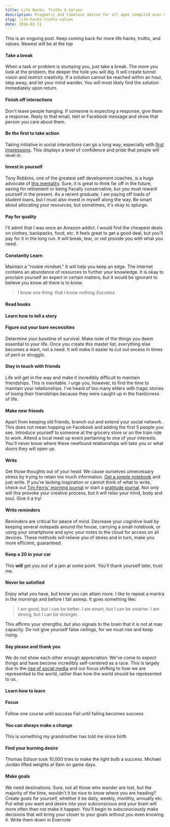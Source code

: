 ```yaml
---
title: Life Hacks, Truths & Values
description: Pragmatic and timeless advice for all ages compiled over my short lifetime
slug: life-hacks-truths-values
date: 2016-02-11
---
```


<div class="alert alert-warning">
  <p>This is an ongoing post. Keep coming back for more life hacks, truths, and values. Newest will be at the top</p>
</div>

#### Take a break
When a task or problem is stumping you, just take a break. The more you look at the problem, the deeper the hole you will dig. It will create tunnel vision and restrict creativity. If a solution cannot be reached within an hour, step away, and let your mind wander. You will most likely find the solution immediately upon return.


#### Finish off interactions
Don't leave people hanging. If someone is expecting a response, give them a response. Reply to that email, text or Facebook message and show that person you care about them.


#### Be the first to take action
Taking initiative in social interactions can go a long way, especially with [first impressions](http://www.inc.com/jessica-stillman/7-ways-to-make-a-killer-first-impression.html "How to make a good first impression"). This displays a level of confidence and pride that people will revel in.

#### Invest in yourself
Tony Robbins, one of the greatest self development coaches, is a huge advocate of [this mentality](http://humanelevation.tonyrobbins.com/blog/money/pay-yourself-first). Sure, it is great to think far off in the future, saving for retirement or being fiscally conservative, but you must reward yourself in the present. As a recent graduate, I am paying off loads of student loans, but I must also invest in myself along the way. Be smart about allocating your resources, but sometimes, it's okay to splurge.

#### Pay for quality
I'll admit that I was once an Amazon addict. I would find the cheapest deals on clothes, backpacks, food, etc. It feels great to get a good deal, but you'll pay for it in the long run. It will break, tear, or not provide you with what you need.


#### Constantly Learn
Maintain a "rookie mindset." It will help you keep an edge. The internet contains an abundance of resources to further your knowledge. It is okay to proclaim yourself an expert in certain matters, but it would be ignorant to believe you know all there is to know.

> I know one thing: that I know nothing
> <cite>Socrates</cite>

#### Read books

#### Learn how to tell a story

#### Figure out your bare necessities
Determine your baseline of survival. Make note of the things you deem essential to your life. Once you create this master list, everything else becomes a want, not a need. It will make it easier to cut out excess in times of peril or struggle.


#### Stay in touch with friends
Life will get in the way and make it incredibly difficult to maintain friendships. This is inevitable. I urge you, however, to find the time to maintain your relationships. I've heard of too many elders with tragic stories of losing their friendships because they were caught up in the franticness of life.


#### Make new friends
Apart from keeping old friends, branch out and extend your social network. This does not mean hopping on Facebook and adding the first 5 people you see. Introduce yourself to someone at the grocery store or on the train ride to work. Attend a local meet up event pertaining to one of your interests. You'll never know where these newfound relationships will take you or what doors they will open up.


#### Write
Get those thoughts out of your head. We cause ourselves unnecessary stress by trying to retain too much information. [Get a simple notebook](http://www.amazon.com/Moleskine-Classic-Notebook-Large-Notebooks/dp/8883701127/ref=lp_1069756_1_4?s=office-products&ie=UTF8&qid=1456298198&sr=1-4 "Moleskin Notebook") and just write. If you're lacking inspiration or cannot think of what to write, check out [Tim Ferris' morning journal](http://fourhourworkweek.com/2015/01/15/morning-pages/ "Tim Ferris Morning Journal") or start a [gratitude journal](http://greatergood.berkeley.edu/article/item/tips_for_keeping_a_gratitude_journal "Gratitude Journal Example"). Not only will this provoke your creative process, but it will relax your mind, body and soul. Give it a try!

#### Write reminders
Reminders are critical for peace of mind. Decrease your cognitive load by keeping several notepads around the house, carrying a small notebook, or using your smartphone and sync your notes to the cloud for access on all devices. These methods will relieve you of stress and in turn, make you more efficient, guaranteed.

#### Keep a 20 in your car
This **will** get you out of a jam at some point. You'll thank yourself later, trust me.


#### Never be satisfied
Enjoy what you have, but know you can attain more. I like to repeat a mantra in the mornings and before I fall asleep. It goes something like:

> I am good, but I can be better. I am smart, but I can be smarter. I am strong, but I can be stronger.

This affirms your strengths, but also signals to the brain that it is not at max capacity. Do not give yourself false ceilings, for we must rise and keep rising.

#### Say please and thank you
We do not show each other enough appreciation. We've come to *expect* things and have become incredibly self-centered as a race. This is largely due to the [rise of social media](http://www.bbc.co.uk/newsbeat/article/27810059/has-social-media-made-young-people-more-selfish) and our focus shifting to how we are represented to the world, rather than how the world should be represented to us.


#### Learn how to learn

#### Focus
Follow one course until success
Fail until failing becomes success

#### You can always make a change
This is something my grandmother has told me since birth

#### Find your burning desire
Thomas Edison took 10,000 tries to make the light bulb a success. Michael Jordan lifted weights at 6am on game days.

#### Make goals
We need destinations. Sure, not all those who wander are lost, but the majority of the time, wouldn't it be nice to know where you are heading? Create goals for yourself, whether it be daily, weekly, monthly, annually etc. Put what you want and desire into your subconscious and your brain will more often than not make it happen. You'll begin to subconsciously make decisions that will bring your closer to your goals without you even knowing it. Write them down in Evernote
